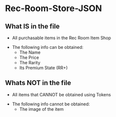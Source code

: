 # Rec-Room-Store-JSON

## What IS in the file
* All purchasable items in the Rec Room Item Shop

- The following info can be obtained:
  - The Name
  - The Price
  - The Rarity
  - Its Premium State (RR+) 


## Whats NOT in the file
* All items that CANNOT be obtained using Tokens

- The following info cannot be obtained:
  - The image of the item
